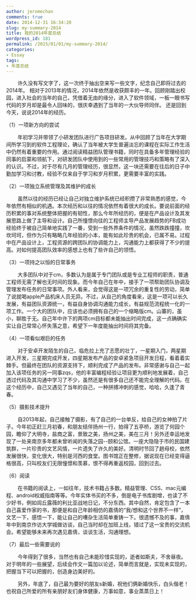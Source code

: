 ```yaml
---
author: jeromechan
comments: true
date: 2014-12-31 16:34:20
slug: my-summary-2014
title: 我的2014年度总结
wordpress_id: 181
permalink: /2015/01/01/my-summary-2014/
categories:
- Essay
tags:
- 年度总结
---
```


        许久没有写文字了，这一次终于抽出空来写一些文字，纪念自己即将过去的2014年。 相对于2013年的情况，2014年依然是收获颇丰的一年。回顾刚踏出校园，进入社会的当年的自己，凭借着无由的缘分，进入了软件领域，一板一眼书写代码的岁月却是最令人回味的，很庆幸遇到了当年的一大伙导师同伴。 还是回到今天，说说2014年的经历。




（1）一项新方向的尝试




        年初学习并带领了小研发团队进行广告项目研发。从中回顾了当年在大学期间所学习到的软件工程理论，确认了当年被大学生普遍淡忘的课程在实际工作生活中仍然有着重要的作用。通过阅读精益团队管理书籍，同时在具备多年管理经验的同事的启蒙和领航下，对研发团队中使用到的一些常用的管理技巧和策略有了深入的认识。不过，对于尽有几月的管理经历，很显然，这一块还需要在往后的日子中勤加学习和讨教，经验不仅来自于学习和岁月积累，更需要丰富的实践。


<!-- more -->


（2）一项独立系统管理及其维护的成长




        虽然以往的经历已经让自己对独立维护系统已经积攒了非常熟悉的感觉，今年依然有相似的机遇。本次经历和以往的情况依然有着很大的成长。要说前面的经历积累的事对系统整体把握的有韧性，那么今年所经历的，便是在产品设计及其发展思路上做了主导和设计。自己所憧憬向往的工程师主导产品发展趋势的FB成功经验终于被自己简单地实践了一番，受到一些外界条件的情况，虽然跌跌撞撞，坎坎坷坷，但作为只有略略几年经验的小本，能有如此珍贵的机会，已属不易。过程中在产品设计上，工程资源的跨团队的协调能力上，沟通能力上都获得了不少的提高。对如何提高团队效率的感想上也有了些许自己的领悟。




（3）一项持之以恒的日常事务




        大多团队中对于cm，多数认为是属于专门团队或是专业工程师的职责，普通工程师无需了解也无时间的现象。而今年自己在年中，接手了一项帮助团队协调及管理发布任务的日常事项。外人看来，会觉得这是一项冗余的重复性的劳动，简单了说就喝apple产品机床人员无异。不过，从自己的角度看来，这是一项可以长久发展，有益团队资源统一，有益自身协调沟通能力成长，有益规范流程统一化的一项工作。一个大的团队中，应该也必须拥有自己的一个缩略版cm。山寨的，虽小，聊胜于无。自己年中许下的两项cm目标都未能抽出时间完成，这一点确确实实让自己常常心怀失落之意，希望下一年度能抽出时间将其完备。




（4）一项看似艰巨的任务




        对于安卓开发陌生的自己，临危拉上充了志愿的壮丁，一星期入门，两星期进入开发，三星期完成开发，四星期发布产品的安卓紧急项目开发日程，看着着实棘手。但最终在团队的资源支持下，顺利完成了产品的发布。非常感谢与自己一起加入该项任务的另一同事zqs，他的丰富编程经验让项目更为顺利地发展着，自己透过代码及其沟通中学习了不少，虽然还是有很多自己还不能完全理解的代码。在这个经历中，自己又遇见了当年的自己，一种拼搏冲刺的感觉，哈哈，久逢了青春。




（5）摄影技术提升




        自2013年起，自己接触了摄影，有了自己的一台单反，给自己的女神拍了片子。今年初正赶三月初春，和朋友结伴扬州一行，拍得了五亭桥，游览了何园个园，瞻仰了大明寺，盐商之富，景致之美，扬州之美，美在三月！另外还幸运地发现了一处来南京多年都未曾听闻的失落之园--颐和公馆。一座大隐隐于市的民国建筑群，一片珍贵的文艺风情，一片遗失了许久的美好。清明时节回了趟母校，依然发展很快，变化很大，特别是河西的食堂。图书馆正在整修，据说现在已经变得逼格很高，只叫校友们无限憧憬和羡慕，恨不得再重返校园，回到过去。




（6）阅读




        在书籍的阅读上，一如往年，技术书籍占多数。精益管理、CSS、mac元编程、android权威指南等等。今年实体书买的不多，倒是电子书库剧增，也读了不少好书，例如闾丘露薇的利比亚战地日记，不分东西。其中自然，肯定包含了一本自己喜爱作家的书，那便是和自己年龄相仿的嘉倩的“我/想和这个世界不一样”，文艺一下，感悟一下，能让自己的嘈杂生活简单重铸一下。很遗憾不及的事，嘉倩年中到南京作访大学城做访谈，自己当时却在加班上线，错过了这一宝贵的交流机会。希望能够未来再次遇见嘉倩，谈谈生活，沟通理想。




（7）最后一些需要说的




        今年得到了很多，当然也有自己未能珍惜实现的，逝者如斯夫，不舍昼夜。对于明年的一些展望，后续会作文一篇加以论述，简单而言就是，实现未实现的，把握当下可以把握的，创造身边美好的。




        另外，年底了，自己最为要好的朋友s新婚，祝他们俩新婚快乐，白头偕老！也祝自己所爱的所有亲朋好友们身体健康，万事如意，事业蒸蒸日上！

